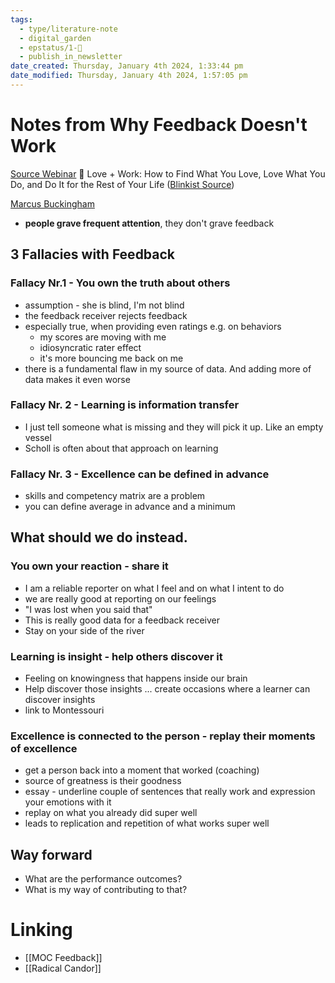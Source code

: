 ```yaml
---
tags:
  - type/literature-note
  - digital_garden
  - epstatus/1-🌱
  - publish_in_newsletter
date_created: Thursday, January 4th 2024, 1:33:44 pm
date_modified: Thursday, January 4th 2024, 1:57:05 pm
---
```

# Notes from Why Feedback Doesn't Work
[Source Webinar](https://hbr.org/webinar/2022/11/why-feedback-doesnt-work-and-what-to-do-instead)
	📖 Love + Work: How to Find What You Love, Love What You Do, and Do It for the Rest of Your Life ([Blinkist Source](https://www.blinkist.com/en/app/books/love-plus-work-en))

[Marcus Buckingham](https://www.linkedin.com/in/marcus-buckingham/)

+ **people grave frequent attention**, they don't grave feedback

## 3 Fallacies with Feedback
### Fallacy Nr.1 - You own the truth about others
* assumption - she is blind, I'm not blind
* the feedback receiver rejects feedback
* especially true, when providing even ratings e.g. on behaviors
	* my scores are moving with me
	* idiosyncratic rater effect
	* it's more bouncing me back on me
* there is a fundamental flaw in my source of data. And adding more of data makes it even worse
### Fallacy Nr. 2 - Learning is information transfer
+ I just tell someone what is missing and they will pick it up. Like an empty vessel
+ Scholl is often about that approach on learning
### Fallacy Nr. 3 - Excellence can be defined in advance
+ skills and competency matrix are a problem
+ you can define average in advance and a minimum

## What should we do instead.
### You own your reaction - share it
+ I am a reliable reporter on what I feel and on what I intent to do
+ we are really good at reporting on our feelings
+ "I was lost when you said that"
+ This is really good data for a feedback receiver
+ Stay on your side of the river
### Learning is insight - help others discover it
+ Feeling on knowingness that happens inside our brain
+ Help discover those insights ... create occasions where a learner can discover insights
+ link to Montessouri
### Excellence is connected to the person - replay their moments of excellence
+ get a person back into a moment that worked (coaching)
+ source of greatness is their goodness
+ essay - underline couple of sentences that really work and expression your emotions with it
+ replay on what you already did super well
+ leads to replication and repetition of what works super well
## Way forward
+ What are the performance outcomes? 
+ What is my way of contributing to that?

# Linking
+ [[MOC Feedback]]
+ [[Radical Candor]]


